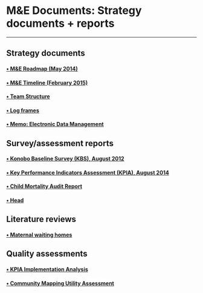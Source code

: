 M&E Documents: Strategy documents + reports
===========================================
*******************************************

Strategy documents
------------------
#### [&bull; M&E Roadmap (May 2014)](https://docs.google.com/a/tiyatienhealth.org/file/d/0BwzcZZmQ5MkFZXNxWWlYQ3JzeFE/edit)
#### [&bull; M&E Timeline (February 2015)](https://docs.google.com/a/tiyatienhealth.org/file/d/0BwzcZZmQ5MkFZnFTM01BN1JJa1k/edit)
#### [&bull; Team Structure](https://docs.google.com/a/tiyatienhealth.org/file/d/0BwzcZZmQ5MkFZERKbWlrcnk0Umc/edit)
#### [&bull; Log frames](https://docs.google.com/a/tiyatienhealth.org/file/d/0BwzcZZmQ5MkFVEZLWWp4Zm9HMFU/edit)
#### [&bull; Memo: Electronic Data Management](https://docs.google.com/a/tiyatienhealth.org/file/d/0BwzcZZmQ5MkFRWpWcWVfYm9zRGM/edit)

Survey/assessment reports
-------------------------
#### [&bull; Konobo Baseline Survey (KBS), August 2012](https://docs.google.com/a/tiyatienhealth.org/file/d/0BwzcZZmQ5MkFcFozcjV0SFZzNGs/edit)
#### [&bull; Key Performance Indicators Assessment (KPIA), August 2014](https://docs.google.com/a/tiyatienhealth.org/file/d/0BwzcZZmQ5MkFeVJYZmdDLVdxY2c/edit)
#### [&bull; Child Mortality Audit Report](https://drive.google.com/open?id=0BwzcZZmQ5MkFWjNhNFVnLVh3Vmc)
#### [&bull; Head](link)

Literature reviews
------------------
#### [&bull; Maternal waiting homes](https://drive.google.com/open?id=0BwzcZZmQ5MkFWGZ0d2NsNFBXWEU)

Quality assessments
-------------------
#### [&bull; KPIA Implementation Analysis](https://drive.google.com/open?id=0BwzcZZmQ5MkFOF9uMXp3aFR5VGs)
#### [&bull; Community Mapping Utility Assessment](https://drive.google.com/open?id=0BwzcZZmQ5MkFbDVQSDNTUUVoZVE)
